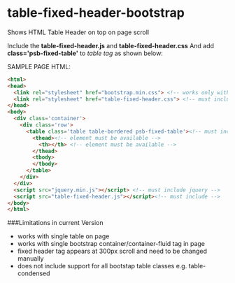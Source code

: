 # table-fixed-header-bootstrap
Shows HTML Table Header on top on page scroll

Include the **table-fixed-header.js** and **table-fixed-header.css**
And add **class='psb-fixed-table'**  to *table tag* as shown below:


SAMPLE PAGE HTML:
```html
<html>
<head>
  <link rel="stylesheet" href="bootstrap.min.css"> <!-- works only with bootstrap -->
  <link rel="stylesheet" href="table-fixed-header.css"> <!-- must include -->
</head>
<body>
  <div class='container'>
    <div class='row'>
      <table class='table table-bordered psb-fixed-table'><!-- must include psb-fixed-table class -->
        <thead><!-- element must be available -->
          <th></th> <!-- element must be available -->
        </thead>
        <tbody>
        </tbody>
      </table>  
    </div>
  </div>
  <script src="jquery.min.js"></script> <!-- must include jquery -->
  <script src="table-fixed-header.js"></script><!-- must include -->
</body>  
</html>  
```

###Limitations in current Version
- works with single table on page
- works with single bootstrap container/container-fluid tag in page
- fixed header tag appears at 300px scroll and need to be changed manually
- does not include support for all bootstap table classes e.g. table-condensed
